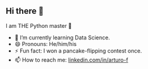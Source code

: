 ## Hi there 👋

<!--
**arturofonseca/arturofonseca** is a ✨ _special_ ✨ repository because its `README.md` (this file) appears on your GitHub profile.

Here are some ideas to get you started:

- 🔭 I’m currently working on ...
- 🌱 I’m currently learning ...
- 👯 I’m looking to collaborate on ...
- 🤔 I’m looking for help with ...
- 💬 Ask me about ...
- 📫 How to reach me: ...
- 😄 Pronouns: ...
- ⚡ Fun fact: ...
-->

I am THE Python master 🐍

- 🌱 I’m currently learning Data Science.
- 😄 Pronouns: He/him/his
- ⚡ Fun fact: I won a pancake-flipping contest once.
- 📫 How to reach me: [linkedin.com/in/arturo-f](https://www.linkedin.com/in/arturo-f)
